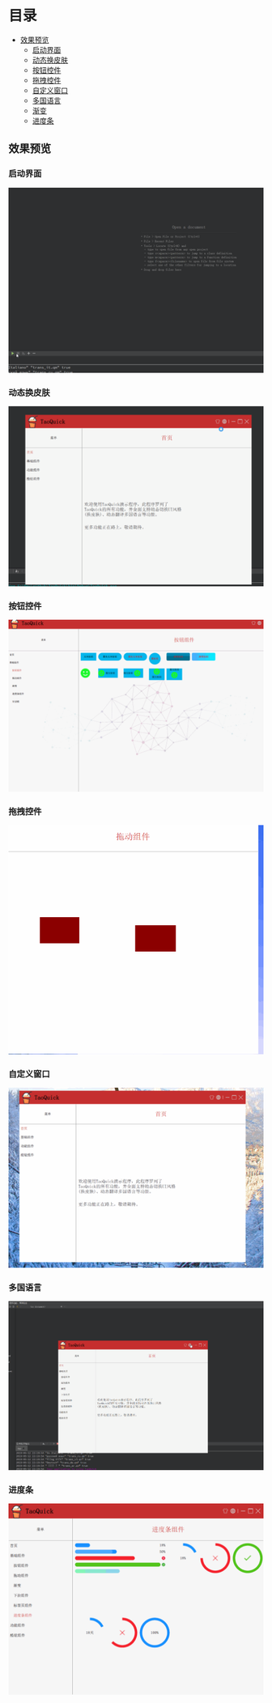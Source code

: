 # 目录
- [效果预览](#%E6%95%88%E6%9E%9C%E9%A2%84%E8%A7%88)
  - [启动界面](#%E5%90%AF%E5%8A%A8%E7%95%8C%E9%9D%A2)
  - [动态换皮肤](#%E5%8A%A8%E6%80%81%E6%8D%A2%E7%9A%AE%E8%82%A4)
  - [按钮控件](#%E6%8C%89%E9%92%AE%E6%8E%A7%E4%BB%B6)
  - [拖拽控件](#%E6%8B%96%E6%8B%BD%E6%8E%A7%E4%BB%B6)
  - [自定义窗口](#%E8%87%AA%E5%AE%9A%E4%B9%89%E7%AA%97%E5%8F%A3)
  - [多国语言](#%E5%A4%9A%E5%9B%BD%E8%AF%AD%E8%A8%80)
  - [渐变](#%E6%B8%90%E5%8F%98)
  - [进度条](#%E8%BF%9B%E5%BA%A6%E6%9D%A1)


## 效果预览

### 启动界面

![](Preview/Splash.gif)

### 动态换皮肤

![](Preview/Skin.gif)

### 按钮控件

![](Preview/Buttons.gif)

### 拖拽控件

![](Preview/Drags.gif)

### 自定义窗口

![](Preview/CustomWindow.gif)



### 多国语言

![](Preview/Language.gif)

### 进度条

![](Preview/ProgressBar.gif)
